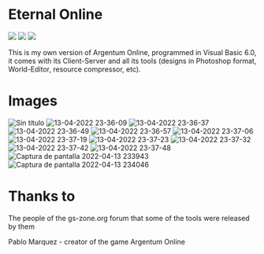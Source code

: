 # Eternal Online
<a target="_blank"><img src="https://img.shields.io/badge/Build%20for-Windows-43ca1f.svg"></img></a>
<a target="_blank"><img src="https://img.shields.io/badge/Made%20in-Visual%20Basic%206.0-0078D4.svg"></img></a>
<a target="_blank"><img src="https://img.shields.io/badge/License-GNU%20General%20Public%20License%20v3.0-e98227.svg"></img></a>

This is my own version of Argentum Online, programmed in Visual Basic 6.0, it comes with its Client-Server and all its tools (designs in Photoshop format, World-Editor, resource compressor, etc).

# Images

![Sin título](https://user-images.githubusercontent.com/82490615/163302329-5d34da4c-bd9f-47b7-a2ef-2b006ee7d9e3.gif)
![13-04-2022 23-36-09](https://user-images.githubusercontent.com/82490615/163302912-ce263dde-954b-4d9f-90e9-699c1fcd203f.jpg)
![13-04-2022 23-36-37](https://user-images.githubusercontent.com/82490615/163302913-b76d0426-4c3d-4134-9c85-65cc39a4180f.jpg)
![13-04-2022 23-36-49](https://user-images.githubusercontent.com/82490615/163302914-e0999fa3-d0d7-4392-8aa7-229e5f38611e.jpg)
![13-04-2022 23-36-57](https://user-images.githubusercontent.com/82490615/163302916-21b0ff26-d412-4710-9e0b-20ac368774fa.jpg)
![13-04-2022 23-37-06](https://user-images.githubusercontent.com/82490615/163302917-ce34316e-35bb-448a-8193-db3bd9e34234.jpg)
![13-04-2022 23-37-19](https://user-images.githubusercontent.com/82490615/163302919-c656b1c7-c869-4d44-a8a2-3f54efdc2e20.jpg)
![13-04-2022 23-37-23](https://user-images.githubusercontent.com/82490615/163302920-fcbac881-f32a-4402-844e-cad837cd34bd.jpg)
![13-04-2022 23-37-32](https://user-images.githubusercontent.com/82490615/163302923-82153911-4465-431d-9e60-9385775159c6.jpg)
![13-04-2022 23-37-42](https://user-images.githubusercontent.com/82490615/163302924-350815e1-8236-433c-8c2f-5f22d2be2f51.jpg)
![13-04-2022 23-37-48](https://user-images.githubusercontent.com/82490615/163302925-9ca71cb8-2128-45c7-af93-2f5f0a676fd4.jpg)
![Captura de pantalla 2022-04-13 233943](https://user-images.githubusercontent.com/82490615/163303132-11d5fd41-1996-4d86-99c4-3b31847f7583.png)
![Captura de pantalla 2022-04-13 234046](https://user-images.githubusercontent.com/82490615/163303180-77967d39-7bfc-47aa-93fc-772eeb202e34.png)



# Thanks to
The people of the gs-zone.org forum that some of the tools were released by them

Pablo Marquez - creator of the game Argentum Online
